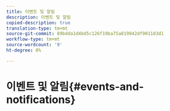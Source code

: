 ```yaml
---
title: 이벤트 및 알림
description: 이벤트 및 알림
copied-description: true
translation-type: tm+mt
source-git-commit: 89bdda1d4bd5c126f19ba75a819942df901183d1
workflow-type: tm+mt
source-wordcount: '9'
ht-degree: 0%

---
```



# 이벤트 및 알림{#events-and-notifications}

